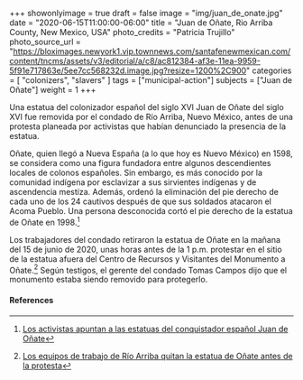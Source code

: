 +++
showonlyimage = true
draft = false
image = "img/juan_de_onate.jpg"
date = "2020-06-15T11:00:00-06:00"
title = "Juan de Oñate, Rio Arriba County, New Mexico, USA"
photo_credits = "Patricia Trujillo"
photo_source_url = "https://bloximages.newyork1.vip.townnews.com/santafenewmexican.com/content/tncms/assets/v3/editorial/a/c8/ac812384-af3e-11ea-9959-5f91e717863e/5ee7cc568232d.image.jpg?resize=1200%2C900"
categories = [ "colonizers", "slavers" ]
tags = ["municipal-action"]
subjects = ["Juan de Oñate"]
weight = 1
+++

Una estatua del colonizador español del siglo XVI Juan de Oñate del siglo XVI fue removida por el condado de Río Arriba, Nuevo México, antes de una protesta planeada por activistas que habían denunciado la presencia de la estatua.

<!--more-->

Oñate, quien llegó a Nueva España (a lo que hoy es Nuevo México) en 1598, se considera como una figura fundadora entre algunos descendientes locales de colonos españoles. Sin embargo, es más conocido por la comunidad indígena por esclavizar a sus sirvientes indígenas y de ascendencia mestíza. Además, ordenó la eliminación del pie derecho de cada uno de los 24 cautivos después de que sus soldados atacaron el Acoma Pueblo. Una persona desconocida cortó el pie derecho de la estatua de Oñate en 1998.[^1]

Los trabajadores del condado retiraron la estatua de Oñate en la mañana del 15 de junio de 2020, unas horas antes de la 1 p.m. protestar en el sitio de la estatua afuera del Centro de Recursos y Visitantes del Monumento a Oñate.[^2] Según testigos, el gerente del condado Tomas Campos dijo que el monumento estaba siendo removido para protegerlo.

#### References

[^1]: [Los activistas apuntan a las estatuas del conquistador español Juan de Oñate](https://www.santafenewmexican.com/news/local_news/activists-take-aim-at-statues-of-spanish-conqueror-juan-de-o-ate/article_80575c3a-44ec-58f2-8d56-521f64ba542e.html)

[^2]: [Los equipos de trabajo de Río Arriba quitan la estatua de Oñate antes de la protesta](https://www.santafenewmexican.com/news/local_news/work-crews-take-down-o-ate-statue/article_41428204-af3c-11ea-b12b-c33ed0b5b099.html)
